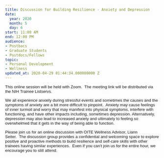 ```yaml
---
title: Discussion for Building Resilience - Anxiety and Depression
date:
  year: 2020
  month: 5
  day: 6
start: 11:00 AM
end: 12:00 PM
audience:
- Postbacs
- Graduate Students
- Postdocs/Fellows
topic:
- Personal Development
- Wellness
updated_at: 2020-04-29 01:44:34.000000000 Z
---
```

<span style="font-family: arial, helvetica, sans-serif; font-size:
10pt;">This online session will be held with Zoom.  The meeting link
will be distributed via the NIH Trainee Listservs.</span>

<span style="font-family: arial, helvetica, sans-serif; font-size:
10pt;">We all experience anxiety during stressful events and sometimes
the causes and the symptoms of anxiety are a bit more difficult to
pinpoint.  Anxiety may cause feelings of inner turmoil and worry that
may manifest into physical symptoms, interfere with functioning, and
have other impacts including, sometimes depression. Alternatively,
depression may also lead to increased anxiety and ultimately to feeling
so overwhelmed that it gets in the way of being able to
function. </span>

<span style="font-family: arial, helvetica, sans-serif; font-size:
10pt;">Please join us for an online discussion with OITE Wellness
Advisor, Liann Seiter.  The discussion group provides a confidential and
welcoming space to explore positive and proactive methods to build
resilience and self-care skills with other trainees having similar
experiences.  Even if you can\'t join us for the entire hour, we
encourage you to still attend.  </span>

 

 
